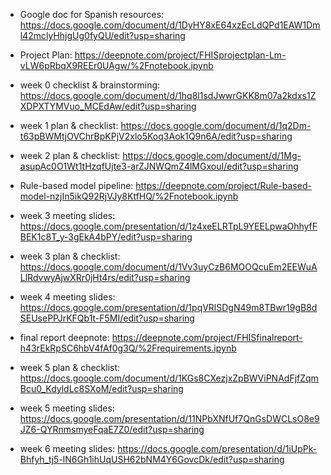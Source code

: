 - Google doc for Spanish resources: 
https://docs.google.com/document/d/1DyHY8xE64xzEcLdQPd1EAW1Dml42mclyHhjgUg0fyQU/edit?usp=sharing

- Project Plan: 
https://deepnote.com/project/FHISprojectplan-Lm-vLW6pRbqX9REEr0UAgw/%2Fnotebook.ipynb

- week 0 checklist & brainstorming: 
https://docs.google.com/document/d/1hq8l1sdJwwrGKK8m07a2kdxs1ZXDPXTYMVuo_MCEdAw/edit?usp=sharing 

- week 1 plan & checklist: 
https://docs.google.com/document/d/1q2Dm-t63pBWMtjOVChrBpKPjV2xlo5Koq3Aok1Q9n6A/edit?usp=sharing

- week 2 plan & checklist:
https://docs.google.com/document/d/1Mg-asupAc0O1Wt1tHzqfUjte3-arZJNWQmZ4lMGxouI/edit?usp=sharing

- Rule-based model pipeline:
https://deepnote.com/project/Rule-based-model-nzjIn5ikQ92RjVJy8KtfHQ/%2Fnotebook.ipynb

- week 3 meeting slides:
https://docs.google.com/presentation/d/1z4xeELRTpL9YEELpwaOhhyfFBEK1c8T_y-3gEkA4bPY/edit?usp=sharing

- week 3 plan & checklist:
https://docs.google.com/document/d/1Vv3uyCzB6MOOQcuEm2EEWuALlRdvwyAjwXRr0jHt4rs/edit?usp=sharing

- week 4 meeting slides:
https://docs.google.com/presentation/d/1pqVRlSDgN49m8TBwr19gB8dSEUsePPJrKFQb1t-F5MI/edit?usp=sharing

- final report deepnote:
https://deepnote.com/project/FHISfinalreport-h43rEkRpSC6hbV4fAf0g3Q/%2Frequirements.ipynb

- week 5 plan & checklist:
https://docs.google.com/document/d/1KGs8CXezjxZpBWViPNAdFjfZqmBcu0_KdyldLc8SXoM/edit?usp=sharing

- week 5 meeting slides:
https://docs.google.com/presentation/d/11NPbXNfUf7QnGsDWCLsO8e9JZ6-QYRnmsmyeFqaE7Z0/edit?usp=sharing

- week 6 meeting slides:
https://docs.google.com/presentation/d/1iUpPk-Bhfyh_tj5-lN6Gh1ihUqUSH62bNM4Y6GovcDk/edit?usp=sharing

